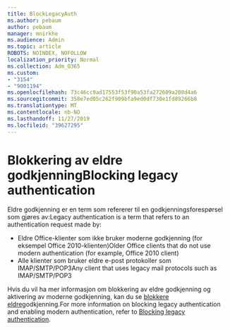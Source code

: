 ```yaml
---
title: BlockLegacyAuth
ms.author: pebaum
author: pebaum
manager: mnirkhe
ms.audience: Admin
ms.topic: article
ROBOTS: NOINDEX, NOFOLLOW
localization_priority: Normal
ms.collection: Adm_O365
ms.custom:
- "3154"
- "9001194"
ms.openlocfilehash: 73c46cc9ad17553f53f90a53fa272609a208d4a6
ms.sourcegitcommit: 358e7ed05c262f909bfa9ed0df730e1fd89266b8
ms.translationtype: MT
ms.contentlocale: nb-NO
ms.lasthandoff: 11/27/2019
ms.locfileid: "39627295"
---
```

# <a name="blocking-legacy-authentication"></a><span data-ttu-id="23166-102">Blokkering av eldre godkjenning</span><span class="sxs-lookup"><span data-stu-id="23166-102">Blocking legacy authentication</span></span>

<span data-ttu-id="23166-103">Eldre godkjenning er en term som refererer til en godkjenningsforespørsel som gjøres av:</span><span class="sxs-lookup"><span data-stu-id="23166-103">Legacy authentication is a term that refers to an authentication request made by:</span></span>

- <span data-ttu-id="23166-104">Eldre Office-klienter som ikke bruker moderne godkjenning (for eksempel Office 2010-klienten)</span><span class="sxs-lookup"><span data-stu-id="23166-104">Older Office clients that do not use modern authentication (for example, Office 2010 client)</span></span>
- <span data-ttu-id="23166-105">Alle klienter som bruker eldre e-post protokoller som IMAP/SMTP/POP3</span><span class="sxs-lookup"><span data-stu-id="23166-105">Any client that uses legacy mail protocols such as IMAP/SMTP/POP3</span></span>  

<span data-ttu-id="23166-106">Hvis du vil ha mer informasjon om blokkering av eldre godkjenning og aktivering av moderne godkjenning, kan du se [blokkere eldre](https://docs.microsoft.com/azure/active-directory/conditional-access/concept-conditional-access-block-legacy-authentication)godkjenning.</span><span class="sxs-lookup"><span data-stu-id="23166-106">For more information on blocking legacy authentication and enabling modern authentication, refer to [Blocking legacy authentication](https://docs.microsoft.com/azure/active-directory/conditional-access/concept-conditional-access-block-legacy-authentication).</span></span>